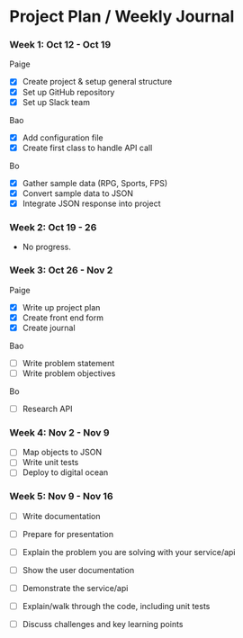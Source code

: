 # Project Plan / Weekly Journal

### Week 1: Oct 12 - Oct 19  
Paige    
  - [X] Create project & setup general structure  
  - [X] Set up GitHub repository  
  - [X] Set up Slack team  

Bao  
  - [X] Add configuration file  
  - [X] Create first class to handle API call  

Bo  
  - [X] Gather sample data (RPG, Sports, FPS)  
  - [X] Convert sample data to JSON   
  - [X] Integrate JSON response into project  

### Week 2: Oct 19 - 26  
  - No progress.  

### Week 3: Oct 26 - Nov 2  
Paige    
  - [X] Write up project plan  
  - [X] Create front end form  
  - [x] Create journal  

Bao  
  - [ ] Write problem statement  
  - [ ] Write problem objectives 
   
Bo  
  - [ ] Research API  

### Week 4: Nov 2 - Nov 9  
  - [ ] Map objects to JSON  
  - [ ] Write unit tests  
  - [ ] Deploy to digital ocean  

### Week 5: Nov 9 - Nov 16  
  - [ ] Write documentation  
  - [ ] Prepare for presentation  
  - [ ] Explain the problem you are solving with your service/api  
  - [ ] Show the user documentation  
  - [ ] Demonstrate the service/api  
  - [ ] Explain/walk through the code, including unit tests  
  - [ ] Discuss challenges and key learning points  



